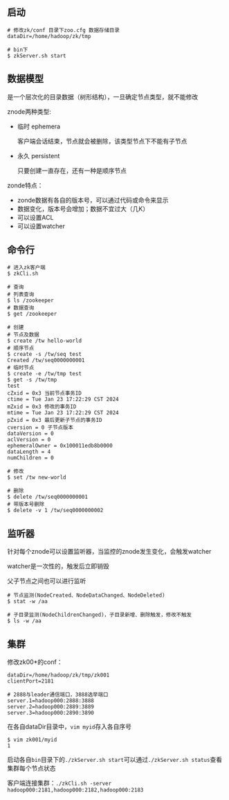 ## 启动

```shell
# 修改zk/conf 目录下zoo.cfg 数据存储目录
dataDir=/home/hadoop/zk/tmp

# bin下
$ zkServer.sh start
```



## 数据模型

是一个层次化的目录数据（树形结构），一旦确定节点类型，就不能修改

znode两种类型:

- 临时 ephemera

  客户端会话结束，节点就会被删除，该类型节点下不能有子节点

- 永久 persistent

  只要创建一直存在，还有一种是顺序节点

zonde特点：

- zonde数据有各自的版本号，可以通过代码或命令来显示
- 数据变化，版本号会增加；数据不宜过大（几K）
- 可以设置ACL
- 可以设置watcher



## 命令行

```shell
# 进入zk客户端
$ zkCli.sh

# 查询
# 列表查询
$ ls /zookeeper
# 数据查询
$ get /zookeeper

# 创建
# 节点及数据
$ create /tw hello-world
# 顺序节点
$ create -s /tw/seq test
Created /tw/seq0000000001
# 临时节点
$ create -e /tw/tmp test
$ get -s /tw/tmp
test
cZxid = 0x3 当前节点事务ID
ctime = Tue Jan 23 17:22:29 CST 2024
mZxid = 0x3 修改的事务ID
mtime = Tue Jan 23 17:22:29 CST 2024
pZxid = 0x3 最后更新子节点的事务ID
cversion = 0 子节点版本
dataVersion = 0
aclVersion = 0
ephemeralOwner = 0x100011edb8b0000
dataLength = 4
numChildren = 0

# 修改
$ set /tw new-world

# 删除
$ delete /tw/seq0000000001
# 带版本号删除
$ delete -v 1 /tw/seq0000000002
```



## 监听器

针对每个znode可以设置监听器，当监控的znode发生变化，会触发watcher

watcher是一次性的，触发后立即销毁

父子节点之间也可以进行监听

```shell
# 节点监测(NodeCreated、NodeDataChanged、NodeDeleted)
$ stat -w /aa

# 子目录监测(NodeChildrenChanged)，子目录新增、删除触发，修改不触发
$ ls -w /aa
```



## 集群

修改zk00*的conf：

```shell
dataDir=/home/hadoop/zk/tmp/zk001
clientPort=2181

# 2888与leader通信端口，3888选举端口
server.1=hadoop000:2888:3888
server.2=hadoop000:2889:3889
server.3=hadoop000:2890:3890
```

在各自dataDir目录中，`vim myid`存入各自序号

```shell
$ vim zk001/myid
1
```

启动各自`bin`目录下的`./zkServer.sh start`可以通过`./zkServer.sh status`查看集群每个节点状态

客户端连接集群：`./zkCli.sh -server hadoop000:2181,hadoop000:2182,hadoop000:2183`

